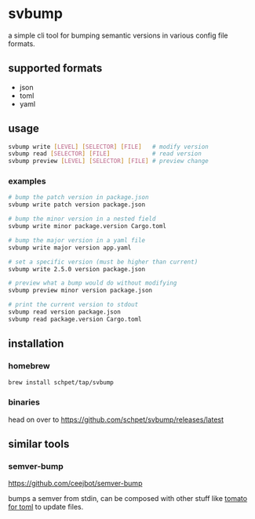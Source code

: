 # svbump

a simple cli tool for bumping semantic versions in various config file formats.

## supported formats

- json
- toml
- yaml

## usage

```sh
svbump write [LEVEL] [SELECTOR] [FILE]   # modify version
svbump read [SELECTOR] [FILE]            # read version
svbump preview [LEVEL] [SELECTOR] [FILE] # preview change
```

### examples

```sh
# bump the patch version in package.json
svbump write patch version package.json

# bump the minor version in a nested field
svbump write minor package.version Cargo.toml

# bump the major version in a yaml file
svbump write major version app.yaml

# set a specific version (must be higher than current)
svbump write 2.5.0 version package.json

# preview what a bump would do without modifying
svbump preview minor version package.json

# print the current version to stdout
svbump read version package.json
svbump read package.version Cargo.toml
```

## installation

### homebrew

```sh
brew install schpet/tap/svbump
```

### binaries

head on over to https://github.com/schpet/svbump/releases/latest

## similar tools

### semver-bump

https://github.com/ceejbot/semver-bump

bumps a semver from stdin, can be composed with other stuff like [tomato for toml](https://github.com/ceejbot/tomato) to update files.
